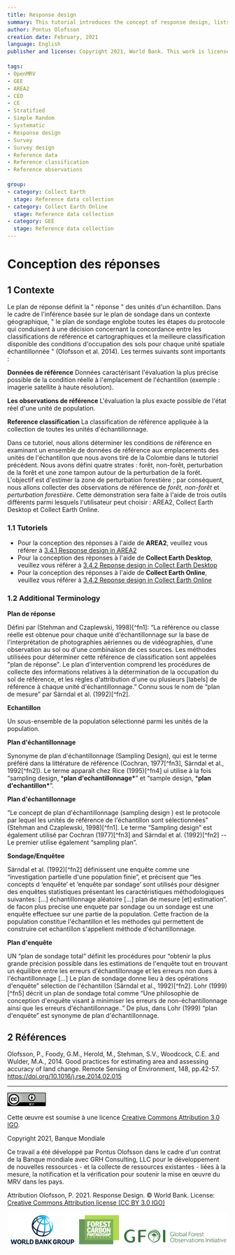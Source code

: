 ```yaml
---
title: Response design
summary: This tutorial introduces the concept of response design, lists relevant terms, and highlights different tools that can be used for the collection of reference observations in the context of area estimation and map accuracy. More tutorials can be found here on OpenMRV under process "Sample data collection" and tools "GEE", "AREA2", "CE", and "CEO".
author: Pontus Olofsson
creation date: February, 2021
language: English
publisher and license: Copyright 2021, World Bank. This work is licensed under a Creative Commons Attribution 3.0 IGO

tags:
- OpenMRV
- GEE
- AREA2
- CEO
- CE
- Stratified
- Simple Random
- Systematic
- Response design
- Survey
- Survey design
- Reference data
- Reference classification
- Reference observations

group:
- category: Collect Earth
  stage: Reference data collection
- category: Collect Earth Online
  stage: Reference data collection
- category: GEE
  stage: Reference data collection
---
```



# Conception des réponses

## 1 Contexte

Le plan de réponse définit la " réponse " des unités d'un échantillon. Dans le cadre de l'inférence basée sur le plan de sondage dans un contexte géographique, " le plan de sondage englobe toutes les étapes du protocole qui conduisent à une décision concernant la concordance entre les classifications de référence et cartographiques et la meilleure classification disponible des conditions d'occupation des sols pour chaque unité spatiale échantillonnée " (Olofsson et al. 2014). Les termes suivants sont importants :

**Données de référence** Données caractérisant l'évaluation la plus précise possible de la condition réelle à l'emplacement de l'échantillon (exemple : imagerie satellite à haute résolution).

**Les observations de référence** L'évaluation la plus exacte possible de l'état réel d'une unité de population.

**Reference classification** La classification de référence appliquée à la collection de toutes les unités d'échantillonnage.

Dans ce tutoriel, nous allons déterminer les conditions de référence en examinant un ensemble de données de référence aux emplacements des unités de l'échantillon que nous avons tiré de la Colombie dans le tutoriel précédent. Nous avons défini quatre strates : forêt, non-forêt, perturbation de la forêt et une zone tampon autour de la perturbation de la forêt. L'objectif est d'estimer la zone de perturbation forestière ; par conséquent, nous allons collecter des observations de référence de *forêt, non-forêt* et *perturbation forestière*. Cette démonstration sera faite à l'aide de trois outils différents parmi lesquels l'utilisateur peut choisir : AREA2, Collect Earth Desktop et Collect Earth Online.

### 1.1 Tutoriels

- Pour la conception des réponses à l'aide de **AREA2**, veuillez vous référer à  [3.4.1 Response design in AREA2](https://github.com/openmrv/MRV/blob/main/Formatted/Modules_3/3_response_design_feb22_2021.md)
- Pour la conception des réponses à l'aide de  **Collect Earth Desktop**, veuillez vous référer à [3.4.2 Reponse design in Collect Earth Desktop](https://github.com/openmrv/MRV/blob/main/Formatted/Modules_3/3_response_design_CE.md)
- Pour la conception des réponses à l'aide de **Collect Earth Online**, veuillez vous référer à [3.4.2 Reponse design in Collect Earth Online](https://github.com/openmrv/MRV/blob/main/Formatted/Modules_3/3_response_design_CEO.md)

### 1.2 Additional Terminology 

**Plan de réponse**

Défini par (Stehman and Czaplewski, 1998)[^fn1]: “La référence ou classe réelle est obtenue pour chaque unité d'échantillonnage sur la base de l'interprétation de photographies aériennes ou de vidéographies, d'une observation au sol ou d'une combinaison de ces sources. Les méthodes utilisées pour déterminer cette référence de classification sont appelées "plan de réponse". Le plan d'intervention comprend les procédures de collecte des informations relatives à la détermination de la occupation du sol de référence, et les règles d'attribution d'une ou plusieurs [labels] de référence à chaque unité d'échantillonnage.” Connu sous le nom de “plan de mesure” par Särndal et al. (1992)[^fn2].

**Echantillon**

Un sous-ensemble de la population sélectionné parmi les unités de la population.

**Plan d'échantillonnage**

Synonyme de plan d'échantillonnage (Sampling Design), qui est le terme préféré dans la littérature de référence (Cochran, 1977[^fn3], Särndal et al., 1992[^fn2]). Le terme apparaît chez Rice (1995)[^fn4] ui utilise à la fois “sampling design, ***plan d'echantillonnage\***” et “sample design, ***plan d'echantillon\***”.

**Plan d'échantillonnage**

“Le concept de plan d'échantillonnage (sampling design ) est le protocole par lequel les unités de référence de l'échantillon sont sélectionnées” (Stehman and Czaplewski, 1998)[^fn1]. Le terme “Sampling design” est également utilisé par Cochran (1977)[^fn3] and Särndal et al. (1992)[^fn2] -- Le premier utilise également “sampling plan”.

**Sondage/Enquêtee**

Särndal et al. (1992)[^fn2] définissent une enquête comme une “investigation partielle d'une population finie”, et précisent que “les concepts d ‘enquête’ et ‘enquête par sondage’ sont utilisés pour désigner des enquêtes statistiques présentant les caractéristiques méthodologiques suivantes: [...] échantillonnage aléatoire [...] plan de mesure [et] estimation”. de facon plus precise une enquete par sondage ou un sondage est une enquête effectuee sur une partie de la population. Cette fraction de la population constitue l'échantillon et les méthodes qui permettent de construire cet echantillon s'appellent méthode d'échantillonnage.

**Plan d'enquête**

UN “plan de sondage total” définit les procédures pour “obtenir la plus grande précision possible dans les estimations de l'enquête tout en trouvant un équilibre entre les erreurs d'échantillonnage et les erreurs non dues à l'échantillonnage [...] Le plan de sondage donne lieu à des opérations d'enquête” sélection de l'échantillon (Särndal et al., 1992)[^fn2]. Lohr (1999)[^fn5] décrit un plan de sondage total comme “Une philosophie de conception d'enquête visant à minimiser les erreurs de non-échantillonnage ainsi que les erreurs d'échantillonnage..” De plus, dans Lohr (1999) “plan d'enquête” est synonyme de plan d'échantillonnage.

## 2 Références

Olofsson, P., Foody, G.M., Herold, M., Stehman, S.V., Woodcock, C.E. and Wulder, M.A., 2014. Good practices for estimating area and assessing accuracy of land change. Remote Sensing of Environment, 148, pp.42-57. https://doi.org/10.1016/j.rse.2014.02.015

------

[![img](./figures/cc.png)](./figures/cc.png)

Cette œuvre est soumise à une licence [Creative Commons Attribution 3.0 IGO](https://creativecommons.org/licenses/by/3.0/igo/).

Copyright 2021, Banque Mondiale

Ce travail a été développé par Pontus Olofsson dans le cadre d'un contrat de la Banque mondiale avec GRH Consulting, LLC pour le développement de nouvelles ressources - et la collecte de ressources existantes - liées à la mesure, la notification et la vérification pour soutenir la mise en œuvre du MRV dans les pays.

Attribution
Olofsson, P. 2021. Response Design. © World Bank. License: [Creative Commons Attribution license (CC BY 3.0 IGO)](http://creativecommons.org/licenses/by/3.0/igo/)

![](figures/wb_fcfc_gfoi.png)

